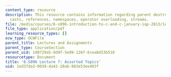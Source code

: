 ```yaml
---
content_type: resource
description: This resource contains information regarding parent destructors, C++
  casts, references, namespaces, operator overloading, streams.
file: /media/courses/6-s096-introduction-to-c-and-c-january-iap-2013/1ed37da30038da4228ab883e53ee483f_MIT6_S096_IAP13_lec7.pdf
file_type: application/pdf
learning_resource_types: []
ocw_type: OCWFile
parent_title: Lectures and Assignments
parent_type: CourseSection
parent_uid: 1d0729a5-9d9f-5e99-126f-6cea8d53b518
resourcetype: Document
title: '6.S096 Lecture 7: Assorted Topics'
uid: 1ed37da3-0038-da42-28ab-883e53ee483f
---
```

